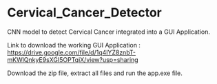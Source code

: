 # Cervical_Cancer_Detector
CNN model to detect Cervical Cancer integrated into a GUI Application.

Link to download the working GUI Application :
https://drive.google.com/file/d/1q4lYZ8znbT-mKWlQnkyE9sXGI5OPTqiX/view?usp=sharing

Download the zip file, extract all files and run the app.exe file.
